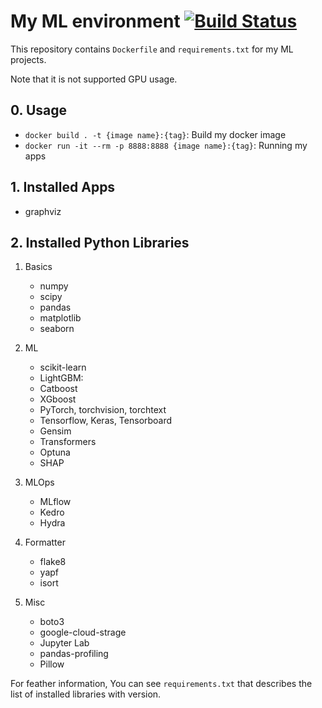 # My ML environment [![Build Status](https://travis-ci.com/tokuma09/ML_env.svg?branch=main)](https://travis-ci.com/tokuma09/ML_env)

This repository contains `Dockerfile` and `requirements.txt` for my ML projects.

Note that it is not supported GPU usage.
## 0. Usage

- `docker build . -t {image name}:{tag}`: Build my docker image
- `docker run -it --rm -p 8888:8888 {image name}:{tag}`:  Running my apps

## 1. Installed Apps
- graphviz

## 2. Installed Python Libraries

1. Basics
   - numpy
   - scipy
   - pandas
   - matplotlib
   - seaborn


2. ML
   - scikit-learn
   - LightGBM:
   - Catboost
   - XGboost
   - PyTorch, torchvision, torchtext
   - Tensorflow, Keras, Tensorboard
   - Gensim
   - Transformers
   - Optuna
   - SHAP

3. MLOps
   - MLflow
   - Kedro
   - Hydra

4. Formatter
   - flake8
   - yapf
   - isort

5. Misc
   - boto3
   - google-cloud-strage
   - Jupyter Lab
   - pandas-profiling
   - Pillow


For feather information, You can see `requirements.txt` that describes the list of installed libraries with version.
